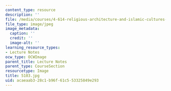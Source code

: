 ```yaml
---
content_type: resource
description: ''
file: /media/courses/4-614-religious-architecture-and-islamic-cultures-fall-2002/acaeaab328c1b96f61c553325849e293_5103.jpg
file_type: image/jpeg
image_metadata:
  caption: ''
  credit: ''
  image-alt: ''
learning_resource_types:
- Lecture Notes
ocw_type: OCWImage
parent_title: Lecture Notes
parent_type: CourseSection
resourcetype: Image
title: 5103.jpg
uid: acaeaab3-28c1-b96f-61c5-53325849e293
---
```


